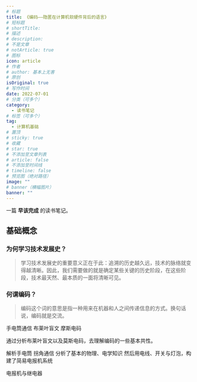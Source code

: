 ```yaml
---
# 标题
title: 《编码——隐匿在计算机软硬件背后的语言》
# 短标题
# shortTitle: 
# 描述
# description: 
# 不是文章
# notArticle: true
# 图标
icon: article
# 作者
# author: 基本上无害
# 原创
isOriginal: true
# 写作时间
date: 2022-07-01
# 分类（可多个）
category:
  - 读书笔记
# 标签（可多个）
tag:
  - 计算机基础
# 置顶
# sticky: true
# 收藏
# star: true
# 不添加至文章列表
# article: false
# 不添加至时间线
# timeline: false
# 预览图（绝对路径）
image: ""
# banner（横幅图片）
banner: ""
---
```


一篇 **早该完成** 的读书笔记。

<!-- more -->

## 基础概念

### 为何学习技术发展史？
> 学习技术发展史的重要意义正在于此：追溯的历史越久远，技术的脉络就变得越清晰。因此，我们需要做的就是确定某些关键的历史阶段，在这些阶段，技术最天然、最本质的一面将清晰可见。

### 何谓编码？
> 编码这个词的意思是指一种用来在机器和人之间传递信息的方式。换句话说，编码就是交流。

手电筒通信
布莱叶盲文
摩斯电码

通过分析布莱叶盲文以及莫斯电码，去理解编码的一些基本共性。

解析手电筒
拐角通信
分析了基本的物理、电学知识
然后用电线、开关与灯泡，构建了简易电报机系统

电报机与继电器



<!-- ```flow
st=>start: 开始|past:>http://www.google.com[blank]
e=>end: 结束|future:>http://www.google.com
op1=>operation: 操作1|past
op2=>operation: 操作2|current
sub1=>subroutine: 子程序|invalid
cond=>condition: 是/否?|approved:>http://www.google.com
c2=>condition: 判断2|rejected
io=>inputoutput: 进行反思...|future

st->op1(right)->cond
cond(yes, right)->c2
cond(no)->sub1(left)->op1
c2(yes)->io->e
c2(no)->op2->e
``` -->

